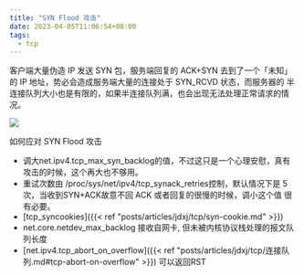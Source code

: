 ```yaml
---
title: "SYN Flood 攻击"
date: 2023-04-05T11:06:54+08:00
tags:
  - tcp
---
```


客户端大量伪造 IP 发送 SYN 包，服务端回复的 ACK+SYN 去到了一个「未知」的 IP 地址，势必会造成服务端大量的连接处于 SYN_RCVD 状态，而服务器的
半连接队列大小也是有限的，如果半连接队列满，也会出现无法处理正常请求的情况。

![](https://p1-jj.byteimg.com/tos-cn-i-t2oaga2asx/gold-user-assets/2019/6/29/16ba36e681b24ff3~tplv-t2oaga2asx-zoom-in-crop-mark:3024:0:0:0.awebp)

如何应对 SYN Flood 攻击

- 调大net.ipv4.tcp_max_syn_backlog的值，不过这只是一个心理安慰，真有攻击的时候，这个再大也不够用。
- 重试次数由 /proc/sys/net/ipv4/tcp_synack_retries控制，默认情况下是 5 次，当收到SYN+ACK故意不回 ACK 或者回复的很慢的时候，调小这个值
  很有必要。
- [tcp_syncookies]({{< ref "posts/articles/jdxj/tcp/syn-cookie.md" >}})
- net.core.netdev_max_backlog 接收自网卡, 但未被内核协议栈处理的报文队列长度
- [net.ipv4.tcp_abort_on_overflow]({{< ref "posts/articles/jdxj/tcp/连接队列.md#tcp-abort-on-overflow" >}})
  可以返回RST
